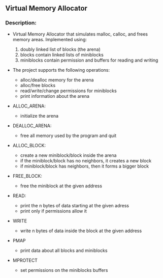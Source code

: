 ## Virtual Memory Allocator

### Description:

* Virtual Memory Allocator that simulates malloc, calloc, and frees memory areas.
  Implemented using:
    1. doubly linked list of blocks (the arena)
    2. blocks contain linked lists of miniblocks
    3. miniblocks contain permission and buffers for reading and writing

* The project supports the following operations:
    - alloc/dealloc memory for the arena
    - alloc/free blocks
    - read/write/change permissions for miniblocks
    - print information about the arena

* ALLOC_ARENA:
    - initialize the arena

* DEALLOC_ARENA:
    - free all memory used by the program and quit

* ALLOC_BLOCK:
    - create a new miniblock/block inside the arena
    - if the miniblock/block has no neighbors, it creates a new block
    - if miniblock/block has neighbors, then it forms a bigger block

* FREE_BLOCK:
    - free the miniblock at the given address

* READ:
    - print the n bytes of data starting at the given adress
    - print only if permissions allow it

* WRITE
    - write n bytes of data inside the block at the given address

* PMAP
    - print data about all blocks and miniblocks

* MPROTECT
    - set permissions on the miniblocks buffers
